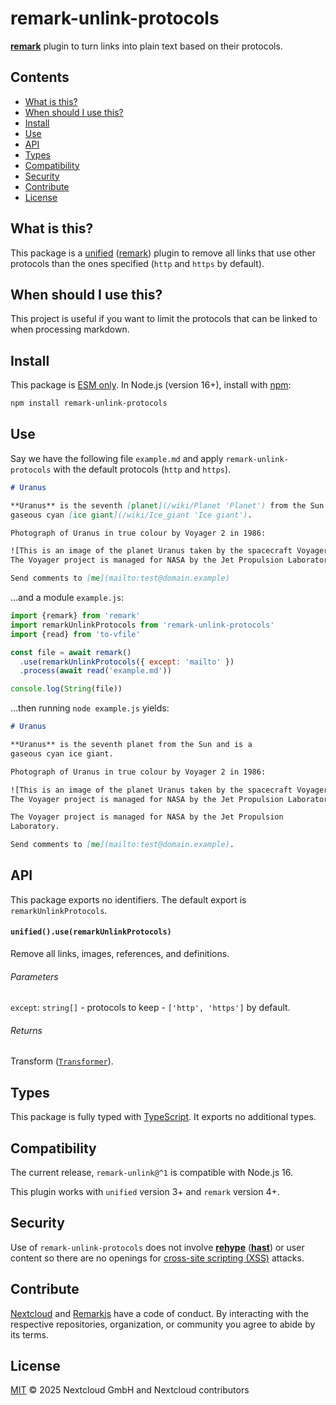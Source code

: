 # remark-unlink-protocols

**[remark][]** plugin to turn links into plain text based on their protocols.

## Contents

* [What is this?](#what-is-this)
* [When should I use this?](#when-should-i-use-this)
* [Install](#install)
* [Use](#use)
* [API](#api)
* [Types](#types)
* [Compatibility](#compatibility)
* [Security](#security)
* [Contribute](#contribute)
* [License](#license)

## What is this?

This package is a [unified][] ([remark][]) plugin to remove all links
that use other protocols than the ones specified
(`http` and `https` by default).

## When should I use this?

This project is useful if you want to limit the protocols
that can be linked to when processing markdown.

## Install

This package is [ESM only][esm].
In Node.js (version 16+), install with [npm][]:

```sh
npm install remark-unlink-protocols
```

## Use

Say we have the following file `example.md` and apply `remark-unlink-protocols`
with the default protocols (`http` and `https`).

```markdown
# Uranus

**Uranus** is the seventh [planet](/wiki/Planet 'Planet') from the Sun and is a
gaseous cyan [ice giant](/wiki/Ice_giant 'Ice giant').

Photograph of Uranus in true colour by Voyager 2 in 1986:

![This is an image of the planet Uranus taken by the spacecraft Voyager 2 in 1986.
The Voyager project is managed for NASA by the Jet Propulsion Laboratory.](<https://en.wikipedia.org/wiki/Uranus#/media/File:Uranus_as_seen_by_NASA's_Voyager_2_(remastered)_-_JPEG_converted.jpg>)

Send comments to [me](mailto:test@domain.example)
```

…and a module `example.js`:

```js
import {remark} from 'remark'
import remarkUnlinkProtocols from 'remark-unlink-protocols'
import {read} from 'to-vfile'

const file = await remark()
  .use(remarkUnlinkProtocols({ except: 'mailto' })
  .process(await read('example.md'))

console.log(String(file))
```

…then running `node example.js` yields:

```markdown
# Uranus

**Uranus** is the seventh planet from the Sun and is a
gaseous cyan ice giant.

Photograph of Uranus in true colour by Voyager 2 in 1986:

![This is an image of the planet Uranus taken by the spacecraft Voyager 2 in 1986.
The Voyager project is managed for NASA by the Jet Propulsion Laboratory.](<https://en.wikipedia.org/wiki/Uranus#/media/File:Uranus_as_seen_by_NASA's_Voyager_2_(remastered)_-_JPEG_converted.jpg>)

The Voyager project is managed for NASA by the Jet Propulsion
Laboratory.

Send comments to [me](mailto:test@domain.example).
```

## API

This package exports no identifiers.
The default export is `remarkUnlinkProtocols`.

#### `unified().use(remarkUnlinkProtocols)`

Remove all links, images, references, and definitions.

###### Parameters

`except`: `string[]` - protocols to keep - `['http', 'https']` by default.

###### Returns

Transform ([`Transformer`][unified-transformer]).

## Types

This package is fully typed with [TypeScript][].
It exports no additional types.

## Compatibility

The current release, `remark-unlink@^1` is compatible with Node.js 16.

This plugin works with `unified` version 3+ and `remark` version 4+.

## Security

Use of `remark-unlink-protocols` does not involve
**[rehype][]** (**[hast][]**) or user content
so there are no openings for [cross-site scripting (XSS)][wiki-xss]
attacks.

## Contribute

[Nextcloud][nc-coc] and [Remarkjs][coc] have a code of conduct.
By interacting with the respective repositories, organization, or community
you agree to abide by its terms.

## License

[MIT][license] © 2025 Nextcloud GmbH and Nextcloud contributors

[coc]: https://github.com/remarkjs/.github/blob/main/code-of-conduct.md

[esm]: https://gist.github.com/sindresorhus/a39789f98801d908bbc7ff3ecc99d99c

[hast]: https://github.com/syntax-tree/hast

[license]: LICENSES/MIT.txt

[nc-coc]: https://nextcloud.com/contribute/code-of-conduct/

[npm]: https://docs.npmjs.com/cli/install

[rehype]: https://github.com/rehypejs/rehype

[remark]: https://github.com/remarkjs/remark

[typescript]: https://www.typescriptlang.org

[unified]: https://github.com/unifiedjs/unified

[unified-transformer]: https://github.com/unifiedjs/unified#transformer

[wiki-xss]: https://en.wikipedia.org/wiki/Cross-site_scripting
